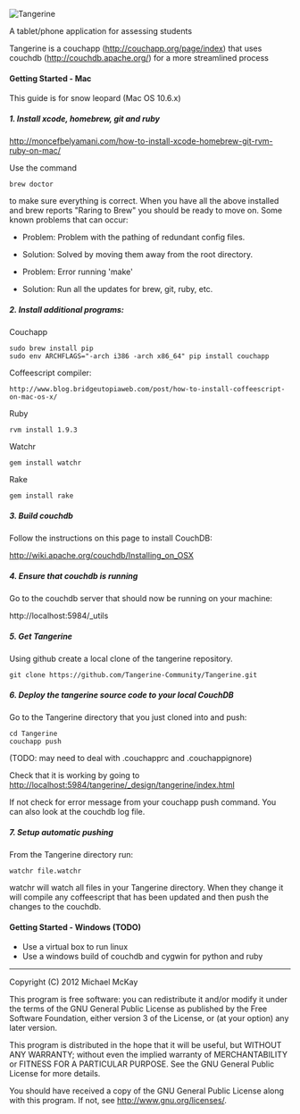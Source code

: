 ![Tangerine](https://github.com/Tangerine-Community/Tangerine/raw/develop/app/_attachments/images/tangerine_logo.png)

A tablet/phone application for assessing students

Tangerine is a couchapp (http://couchapp.org/page/index) that uses 
couchdb (http://couchdb.apache.org/) for a more streamlined process

#### Getting Started - Mac
This guide is for snow leopard (Mac OS 10.6.x)

##### 1. Install xcode, homebrew, git and ruby
<http://moncefbelyamani.com/how-to-install-xcode-homebrew-git-rvm-ruby-on-mac/>

Use the command

    brew doctor
    
to make sure everything is correct. When you have all the above installed 
and brew reports "Raring to Brew" you should be ready to move on.
Some known problems that can occur:
- Problem: Problem with the pathing of redundant config files. 
- Solution: Solved by moving them away from the root directory. 

- Problem: Error running 'make'
- Solution: Run all the updates for brew, git, ruby, etc.

##### 2. Install additional programs:
Couchapp

    sudo brew install pip
    sudo env ARCHFLAGS="-arch i386 -arch x86_64" pip install couchapp

Coffeescript compiler:

    http://www.blog.bridgeutopiaweb.com/post/how-to-install-coffeescript-on-mac-os-x/

Ruby

    rvm install 1.9.3

Watchr

    gem install watchr

Rake

    gem install rake


##### 3. Build couchdb

Follow the instructions on this page to install CouchDB:

<http://wiki.apache.org/couchdb/Installing_on_OSX>

##### 4. Ensure that couchdb is running
Go to the couchdb server that should now be running on your machine:

http://localhost:5984/_utils

##### 5. Get Tangerine
Using github create a local clone of the tangerine repository.

    git clone https://github.com/Tangerine-Community/Tangerine.git

##### 6. Deploy the tangerine source code to your local CouchDB
Go to the Tangerine directory that you just cloned into and push:

    cd Tangerine
    couchapp push

(TODO: may need to deal with .couchapprc and .couchappignore)

Check that it is working by going to <http://localhost:5984/tangerine/_design/tangerine/index.html>

If not check for error message from your couchapp push command. You can also look at the couchdb log file.

##### 7. Setup automatic pushing
From the Tangerine directory run:

    watchr file.watchr

watchr will watch all files in your Tangerine directory. When they change it will compile any coffeescript that has been updated and then push the changes to the couchdb.

#### Getting Started - Windows (TODO)

- Use a virtual box to run linux
- Use a windows build of couchdb and cygwin for python and ruby

----

Copyright (C) 2012  Michael McKay

This program is free software: you can redistribute it and/or modify
it under the terms of the GNU General Public License as published by
the Free Software Foundation, either version 3 of the License, or
(at your option) any later version.

This program is distributed in the hope that it will be useful,
but WITHOUT ANY WARRANTY; without even the implied warranty of
MERCHANTABILITY or FITNESS FOR A PARTICULAR PURPOSE.  See the
GNU General Public License for more details.

You should have received a copy of the GNU General Public License
along with this program.  If not, see <http://www.gnu.org/licenses/>.
